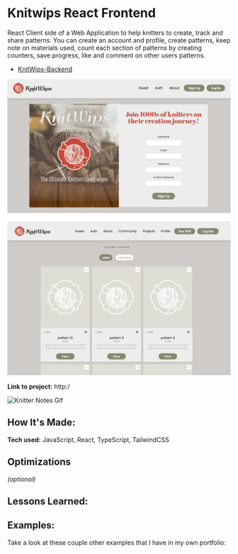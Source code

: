 # Knitwips React Frontend
React Client side of a Web Application to help knitters to create, track and share patterns. You can create an account and profile, create patterns, keep note on materials used, count each section of patterns by creating counters, save progress, like and comment on other users patterns.

- [KnitWips-Backend](https://github.com/distriss/knitwips-backend)

![KnitWips](https://github.com/distriss/knitwips-frontend/blob/main/src/assets/knitwips-screen1.jpg)
![KnitWips](https://github.com/distriss/knitwips-frontend/blob/main/src/assets/knitwips-screen2-feed.jpg)

**Link to project:** http:/

![Knitter Notes Gif](https://trissmarsh-dev.netlify.app/images/knitter-notes.gif)

## How It's Made:

**Tech used:** JavaScript, React, TypeScript, TailwindCSS

## Optimizations
*(optional)*



## Lessons Learned:



## Examples:
Take a look at these couple other examples that I have in my own portfolio:
